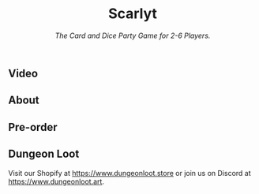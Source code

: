 <header>

# Scarlyt

_The Card and Dice Party Game for 2-6 Players._

</header>

## Video

## About

## Pre-order

## Dungeon Loot

Visit our Shopify at https://www.dungeonloot.store or join us on Discord at https://www.dungeonloot.art.
